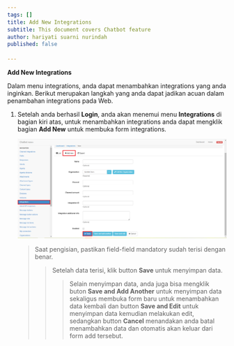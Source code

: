 ```yaml
---
tags: []
title: Add New Integrations
subtitle: This document covers Chatbot feature
author: hariyati suarni nurindah
published: false

---
```

**Add New Integrations**

Dalam menu integrations, anda dapat menambahkan integrations yang anda inginkan. Berikut merupakan langkah yang anda dapat jadikan acuan dalam penambahan integrations pada Web.

1. Setelah anda berhasil **Login**, anda akan menemui menu **Integrations** di bagian kiri atas, untuk menambahkan integrations anda dapat mengklik bagian **Add New** untuk membuka form integrations.

   ![](/uploads/integrationsaddnew.PNG)

   > Saat pengisian, pastikan field-field mandatory sudah terisi dengan benar.
   >
   > > Setelah data terisi, klik button **Save** untuk menyimpan data.
   > >
   > > > Selain menyimpan data, anda juga bisa mengklik buton **Save and Add Another** untuk menyimpan data sekaligus membuka form baru untuk menambahkan data kembali dan button **Save and Edit** untuk menyimpan data kemudian melakukan edit, sedangkan button **Cancel** menandakan anda batal menambahkan data dan otomatis akan keluar dari form add tersebut.